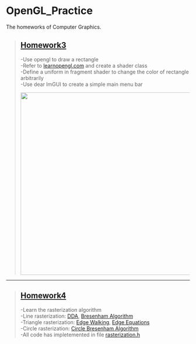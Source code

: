 # OpenGL_Practice
The homeworks of Computer Graphics.
> ## [Homework3](https://github.com/wy54224/OpenGL_Practice/tree/47abb6633b2af1c4d1f2697f5d231b10dd57e2fc)
> -Use opengl to draw a rectangle  
-Refer to [learnopengl.com](https://learnopengl.com/#!Getting-started/Shaders) and create a shader class  
-Define a uniform in fragment shader to change the color of rectangle arbitrarily  
-Use dear ImGUI to create a simple main menu bar  
>   
> <img width="500" src="https://raw.githubusercontent.com/wiki/wy54224/OpenGL_Practice/homework3_1.png"/>  

***

> ## [Homework4](https://github.com/wy54224/OpenGL_Practice/tree/1276e3e9fd454e7018535a8801ddca206b401175)
> -Learn the rasterization algorithm  
> -Line rasterization: [DDA](https://github.com/wy54224/OpenGL_Practice/wiki/Rasterization-Algorithm#DititalDifferentialAnalyzer), [Bresenham Algorithm](https://github.com/wy54224/OpenGL_Practice/wiki/Rasterization-Algorithm#BresenhamAlgorithm)  
> -Triangle rasterization: [Edge Walking](https://github.com/wy54224/OpenGL_Practice/wiki/Rasterization-Algorithm#EdgeWalking), [Edge Equations](https://github.com/wy54224/OpenGL_Practice/wiki/Rasterization-Algorithm#EdgeEquations)  
> -Circle rasterization: [Circle Bresenham Algorithm](https://github.com/wy54224/OpenGL_Practice/wiki/Rasterization-Algorithm#CircleBresenhamAlgorithm)  
> -All code has impletemented in file [rasterization.h](https://github.com/wy54224/OpenGL_Practice/blob/1276e3e9fd454e7018535a8801ddca206b401175/rasterization.h) 